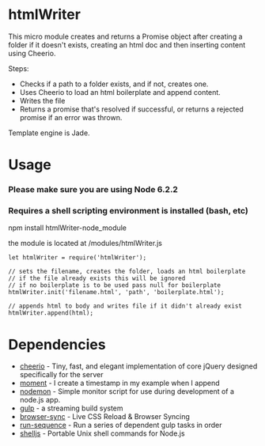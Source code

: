 # htmlWriter
This micro module creates and returns a Promise object after creating a folder if it doesn't exists, creating an html doc and then inserting content using Cheerio.

Steps:
* Checks if a path to a folder exists, and if not, creates one.
* Uses Cheerio to load an html boilerplate and append content.
* Writes the file
* Returns a promise that's resolved if successful, or returns a rejected promise if an error was thrown.

Template engine is Jade.

# Usage
### Please make sure you are using Node 6.2.2
### Requires a shell scripting environment is installed (bash, etc)

npm install htmlWriter-node_module


the module is located at /modules/htmlWriter.js

    let htmlWriter = require('htmlWriter');

    // sets the filename, creates the folder, loads an html boilerplate
    // if the file already exists this will be ignored
    // if no boilerplate is to be used pass null for boilerplate
    htmlWriter.init('filename.html', 'path', 'boilerplate.html');

    // appends html to body and writes file if it didn't already exist
    htmlWriter.append(html);

# Dependencies

* [cheerio](https://www.npmjs.com/package/cheerio) - Tiny, fast, and elegant implementation of core jQuery designed specifically for the server
* [moment](https://www.npmjs.com/package/moment) - I create a timestamp in my example when I append
* [nodemon](https://www.npmjs.com/package/nodemon) - Simple monitor script for use during development of a node.js app.
* [gulp](https://www.npmjs.com/package/gulp) - a streaming build system
* [browser-sync](https://www.npmjs.com/package/browser-sync) - Live CSS Reload &amp; Browser Syncing
* [run-sequence](https://www.npmjs.com/package/run-sequence) - Run a series of dependent gulp tasks in order
* [shelljs](https://www.npmjs.com/package/shelljs) - Portable Unix shell commands for Node.js
